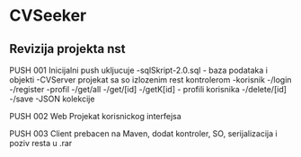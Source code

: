 # CVSeeker
Revizija projekta nst
--
PUSH 001
  Inicijalni push ukljucuje
  -sqlSkript-2.0.sql - baza podataka i objekti
  -CVServer projekat sa so izlozenim rest kontrolerom
    -korisnik 
       -/login
       -/register
    -profil
       -/get/all
       -/get/[id]
       -/getK[id] - profili korisnika
       -/delete/[id]
       -/save
  -JSON kolekcije
  
  PUSH 002
    Web Projekat korisnickog interfejsa

  PUSH 003 
    Client prebacen na Maven, dodat kontroler, SO, serijalizacija i poziv resta u .rar


     
